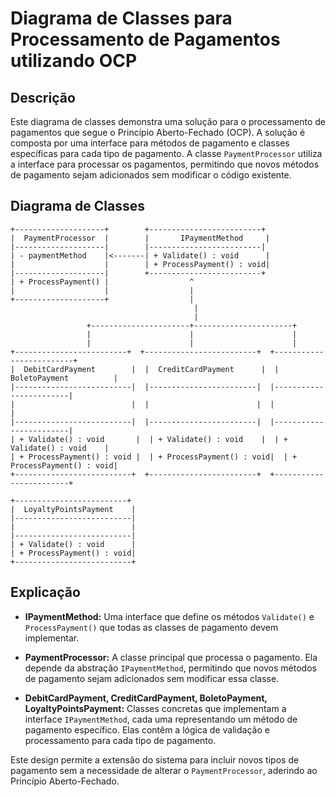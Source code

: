
# Diagrama de Classes para Processamento de Pagamentos utilizando OCP

## Descrição

Este diagrama de classes demonstra uma solução para o processamento de pagamentos que segue o Princípio Aberto-Fechado (OCP). A solução é composta por uma interface para métodos de pagamento e classes específicas para cada tipo de pagamento. A classe `PaymentProcessor` utiliza a interface para processar os pagamentos, permitindo que novos métodos de pagamento sejam adicionados sem modificar o código existente.

## Diagrama de Classes

```plaintext
+--------------------+        +-------------------------+
|  PaymentProcessor  |        |       IPaymentMethod     |
|--------------------|        |-------------------------|
| - paymentMethod    |<-------| + Validate() : void      |
|                    |        | + ProcessPayment() : void|
|--------------------|        +-------------------------+
| + ProcessPayment() |                  ^
|                    |                  |
+--------------------+                  |
                                         |
                                         |
                 +----------------------+----------------------+
                 |                      |                      |
                 |                      |                      |
+-------------------------+  +-------------------------+  +-------------------------+
|  DebitCardPayment        |  |  CreditCardPayment      |  |  BoletoPayment          |
|--------------------------|  |------------------------|  |------------------------|
|                          |  |                        |  |                        |
|--------------------------|  |------------------------|  |------------------------|
| + Validate() : void       |  | + Validate() : void    |  | + Validate() : void    |
| + ProcessPayment() : void |  | + ProcessPayment() : void|  | + ProcessPayment() : void|
+--------------------------+  +------------------------+  +------------------------+

+-------------------------+
|  LoyaltyPointsPayment    |
|--------------------------|
|                          |
|--------------------------|
| + Validate() : void      |
| + ProcessPayment() : void|
+--------------------------+
```

## Explicação

- **IPaymentMethod:** Uma interface que define os métodos `Validate()` e `ProcessPayment()` que todas as classes de pagamento devem implementar.

- **PaymentProcessor:** A classe principal que processa o pagamento. Ela depende da abstração `IPaymentMethod`, permitindo que novos métodos de pagamento sejam adicionados sem modificar essa classe.

- **DebitCardPayment, CreditCardPayment, BoletoPayment, LoyaltyPointsPayment:** Classes concretas que implementam a interface `IPaymentMethod`, cada uma representando um método de pagamento específico. Elas contêm a lógica de validação e processamento para cada tipo de pagamento.

Este design permite a extensão do sistema para incluir novos tipos de pagamento sem a necessidade de alterar o `PaymentProcessor`, aderindo ao Princípio Aberto-Fechado.
```

